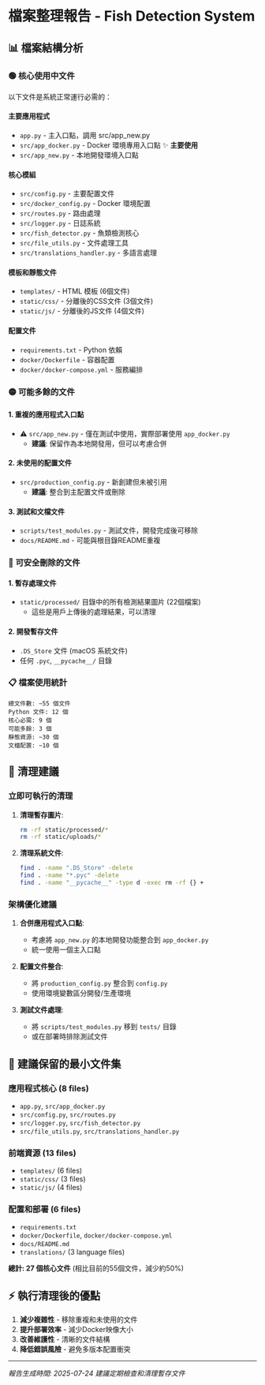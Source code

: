 # 檔案整理報告 - Fish Detection System

## 📊 檔案結構分析

### 🟢 **核心使用中文件**
以下文件是系統正常運行必需的：

#### 主要應用程式
- `app.py` - 主入口點，調用 src/app_new.py
- `src/app_docker.py` - Docker 環境專用入口點 ✨ **主要使用**
- `src/app_new.py` - 本地開發環境入口點

#### 核心模組
- `src/config.py` - 主要配置文件
- `src/docker_config.py` - Docker 環境配置
- `src/routes.py` - 路由處理
- `src/logger.py` - 日誌系統
- `src/fish_detector.py` - 魚類檢測核心
- `src/file_utils.py` - 文件處理工具
- `src/translations_handler.py` - 多語言處理

#### 模板和靜態文件
- `templates/` - HTML 模板 (6個文件)
- `static/css/` - 分離後的CSS文件 (3個文件)
- `static/js/` - 分離後的JS文件 (4個文件)

#### 配置文件
- `requirements.txt` - Python 依賴
- `docker/Dockerfile` - 容器配置
- `docker/docker-compose.yml` - 服務編排

### 🟡 **可能多餘的文件**

#### 1. 重複的應用程式入口點
- ⚠️ `src/app_new.py` - 僅在測試中使用，實際部署使用 `app_docker.py`
  - **建議**: 保留作為本地開發用，但可以考慮合併

#### 2. 未使用的配置文件
- `src/production_config.py` - 新創建但未被引用
  - **建議**: 整合到主配置文件或刪除

#### 3. 測試和文檔文件
- `scripts/test_modules.py` - 測試文件，開發完成後可移除
- `docs/README.md` - 可能與根目錄README重複

### 🔴 **可安全刪除的文件**

#### 1. 暫存處理文件
- `static/processed/` 目錄中的所有檢測結果圖片 (22個檔案)
  - 這些是用戶上傳後的處理結果，可以清理

#### 2. 開發暫存文件
- `.DS_Store` 文件 (macOS 系統文件)
- 任何 `.pyc`, `__pycache__/` 目錄

### 📋 **檔案使用統計**

```
總文件數: ~55 個文件
Python 文件: 12 個
核心必需: 9 個
可能多餘: 3 個
靜態資源: ~30 個
文檔配置: ~10 個
```

## 🧹 **清理建議**

### 立即可執行的清理
1. **清理暫存圖片**:
   ```bash
   rm -rf static/processed/*
   rm -rf static/uploads/*
   ```

2. **清理系統文件**:
   ```bash
   find . -name ".DS_Store" -delete
   find . -name "*.pyc" -delete
   find . -name "__pycache__" -type d -exec rm -rf {} +
   ```

### 架構優化建議
1. **合併應用程式入口點**:
   - 考慮將 `app_new.py` 的本地開發功能整合到 `app_docker.py`
   - 統一使用一個主入口點

2. **配置文件整合**:
   - 將 `production_config.py` 整合到 `config.py`
   - 使用環境變數區分開發/生產環境

3. **測試文件處理**:
   - 將 `scripts/test_modules.py` 移到 `tests/` 目錄
   - 或在部署時排除測試文件

## 🎯 **建議保留的最小文件集**

### 應用程式核心 (8 files)
- `app.py`, `src/app_docker.py`
- `src/config.py`, `src/routes.py`
- `src/logger.py`, `src/fish_detector.py`
- `src/file_utils.py`, `src/translations_handler.py`

### 前端資源 (13 files)
- `templates/` (6 files)
- `static/css/` (3 files)  
- `static/js/` (4 files)

### 配置和部署 (6 files)
- `requirements.txt`
- `docker/Dockerfile`, `docker/docker-compose.yml`
- `docs/README.md`
- `translations/` (3 language files)

**總計: 27 個核心文件** (相比目前的55個文件，減少約50%)

## ⚡ **執行清理後的優點**

1. **減少複雜性** - 移除重複和未使用的文件
2. **提升部署效率** - 減少Docker映像大小
3. **改善維護性** - 清晰的文件結構
4. **降低錯誤風險** - 避免多版本配置衝突

---
*報告生成時間: 2025-07-24*
*建議定期檢查和清理暫存文件*
